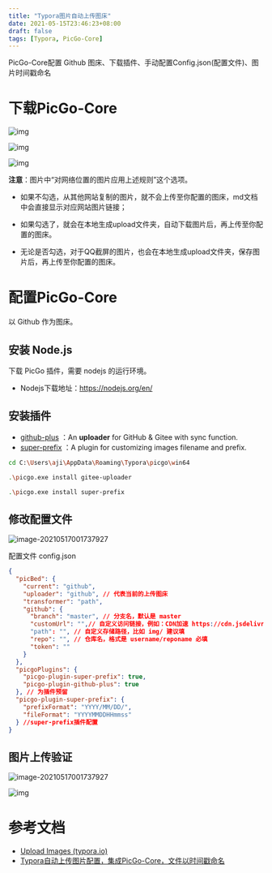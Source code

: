 ```yaml
---
title: "Typora图片自动上传图床"
date: 2021-05-15T23:46:23+08:00
draft: false
tags: [Typora, PicGo-Core]
---
```

PicGo-Core配置 Github 图床、下载插件、手动配置Config.json(配置文件)、图片时间戳命名

<!--more-->

# 下载PicGo-Core

![img](https://cdn.jsdelivr.net/gh/Graundcian/images@master/blog/2021/05/16/20210516235109)

![img](https://cdn.jsdelivr.net/gh/Graundcian/images@master/blog/2021/05/16/20210516235128)

![img](https://cdn.jsdelivr.net/gh/Graundcian/images@master/blog/2021/05/16/20210516235143)

**注意**：图片中“对网络位置的图片应用上述规则”这个选项。

- 如果不勾选，从其他网站复制的图片，就不会上传至你配置的图床，md文档中会直接显示对应网站图片链接；

- 如果勾选了，就会在本地生成upload文件夹，自动下载图片后，再上传至你配置的图床。

- 无论是否勾选，对于QQ截屏的图片，也会在本地生成upload文件夹，保存图片后，再上传至你配置的图床。

# 配置PicGo-Core

以 Github 作为图床。

## 安装 Node.js

下载 PicGo 插件，需要 nodejs 的运行环境。

- Nodejs下载地址：https://nodejs.org/en/

## 安装插件

- [github-plus](https://github.com/zWingz/picgo-plugin-github-plus) ：An **uploader** for GitHub & Gitee with sync function.
-  [super-prefix](https://github.com/gclove/picgo-plugin-super-prefix#readme) ：A plugin for customizing images filename and prefix.

```bash
cd C:\Users\aji\AppData\Roaming\Typora\picgo\win64

.\picgo.exe install gitee-uploader

.\picgo.exe install super-prefix
```



## 修改配置文件

![image-20210517001737927](https://cdn.jsdelivr.net/gh/Graundcian/images@master/blog/2021/05/17/20210517001739.png)



配置文件 config.json

```json
{
  "picBed": {
    "current": "github",
    "uploader": "github", // 代表当前的上传图床
    "transformer": "path",
    "github": {
      "branch": "master", // 分支名，默认是 master
      "customUrl": "",// 自定义访问链接，例如：CDN加速 https://cdn.jsdelivr.ne
      "path": "", // 自定义存储路径，比如 img/ 建议填
      "repo": "", // 仓库名，格式是 username/reponame 必填
      "token": ""
    }
  },
  "picgoPlugins": {
    "picgo-plugin-super-prefix": true,
    "picgo-plugin-github-plus": true
  }, // 为插件预留
  "picgo-plugin-super-prefix": {
    "prefixFormat": "YYYY/MM/DD/",
    "fileFormat": "YYYYMMDDHHmmss"
  } //super-prefix插件配置
}
```

## 图片上传验证

![image-20210517001737927](https://cdn.jsdelivr.net/gh/Graundcian/images@master/blog/2021/05/17/20210517001739.png)

![img](https://cdn.jsdelivr.net/gh/Graundcian/images@master/blog/2021/05/17/20210517002427)



# 参考文档

- [Upload Images (typora.io)](https://support.typora.io/Upload-Image/#install-prebuilt-binary-of-picgo-core-linux--windows)
- [Typora自动上传图片配置，集成PicGo-Core，文件以时间戳命名]([Typora自动上传图片配置，集成PicGo-Core，文件以时间戳命名_in_the_road的博客-CSDN博客](https://blog.csdn.net/in_the_road/article/details/105733292))



